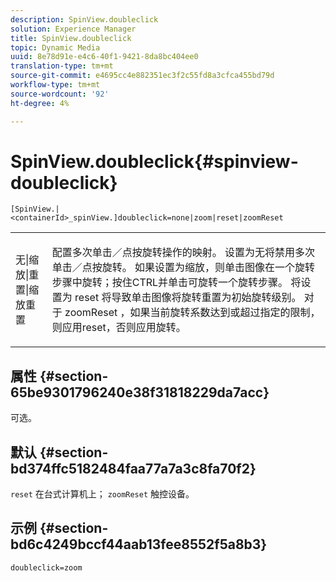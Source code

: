 ```yaml
---
description: SpinView.doubleclick
solution: Experience Manager
title: SpinView.doubleclick
topic: Dynamic Media
uuid: 8e78d91e-e4c6-40f1-9421-8da8bc404ee0
translation-type: tm+mt
source-git-commit: e4695cc4e882351ec3f2c55fd8a3cfca455bd79d
workflow-type: tm+mt
source-wordcount: '92'
ht-degree: 4%

---
```



# SpinView.doubleclick{#spinview-doubleclick}

`[SpinView.|<containerId>_spinView.]doubleclick=none|zoom|reset|zoomReset`

<table id="table_2D828A5750644B9CB95A2989C36F15F1"> 
 <tbody> 
  <tr> 
   <td colname="col1"> <p> <span class="codeph"> 无|缩放|重置|缩放重置  </span> </p> </td> 
   <td colname="col2"> <p> 配置多次单击／点按旋转操作的映射。 设置为<span class="codeph">无</span>将禁用多次单击／点按旋转。 如果设置为<span class="codeph">缩放</span>，则单击图像在一个旋转步骤中旋转；按住CTRL并单击可旋转一个旋转步骤。 将设置为<span class="codeph"> reset </span>将导致单击图像将旋转重置为初始旋转级别。 对于<span class="codeph"> zoomReset </span>，如果当前旋转系数达到或超过指定的限制，则应用reset，否则应用旋转。 </p> </td> 
  </tr> 
 </tbody> 
</table>

## 属性 {#section-65be9301796240e38f31818229da7acc}

可选。

## 默认 {#section-bd374ffc5182484faa77a7a3c8fa70f2}

`reset` 在台式计算机上； `zoomReset` 触控设备。

## 示例 {#section-bd6c4249bccf44aab13fee8552f5a8b3}

`doubleclick=zoom`

